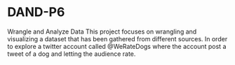 # DAND-P6
Wrangle and Analyze Data
This project focuses on wrangling and visualizing a dataset that has been gathered from different sources. In order to explore a twitter account called @WeRateDogs where the account post a tweet of a dog and letting the audience rate. 
